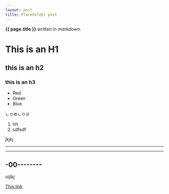 ```yaml
---
layout: post
title: Placeholder post
---
```


**{{ page.title }}** written in *markdown*.

# This is an H1
## this is  an h2

### this is an h3

* Red 
* Green
* Blue
<!-- 주석 -->
ㄴㅇㄻㄴㅇㄹ

1. hh
1. sdfsdf

jkjkj

----------------
- - -
-00--------
----

oijlkj

[This link](http://youtube.com)